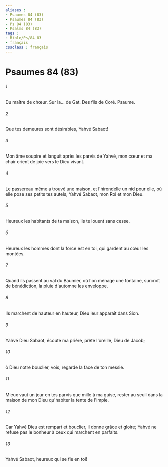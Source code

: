 ```yaml
---
aliases : 
- Psaumes 84 (83)
- Psaumes 84 (83)
- Ps 84 (83)
- Psalms 84 (83)
tags : 
- Bible/Ps/84_83
- français
cssclass : français
---
```


# Psaumes 84 (83)

###### 1
Du maître de chœur. Sur la... de Gat. Des fils de Coré. Psaume.
###### 2
Que tes demeures sont désirables, Yahvé Sabaot!
###### 3
Mon âme soupire et languit après les parvis de Yahvé, mon cœur et ma chair crient de joie vers le Dieu vivant.
###### 4
Le passereau même a trouvé une maison, et l'hirondelle un nid pour elle, où elle pose ses petits tes autels, Yahvé Sabaot, mon Roi et mon Dieu.
###### 5
Heureux les habitants de ta maison, ils te louent sans cesse.
###### 6
Heureux les hommes dont la force est en toi, qui gardent au cœur les montées.
###### 7
Quand ils passent au val du Baumier, où l'on ménage une fontaine, surcroît de bénédiction, la pluie d'automne les enveloppe.
###### 8
Ils marchent de hauteur en hauteur, Dieu leur apparaît dans Sion.
###### 9
Yahvé Dieu Sabaot, écoute ma prière, prête l'oreille, Dieu de Jacob;
###### 10
ô Dieu notre bouclier, vois, regarde la face de ton messie.
###### 11
Mieux vaut un jour en tes parvis que mille à ma guise, rester au seuil dans la maison de mon Dieu qu'habiter la tente de l'impie.
###### 12
Car Yahvé Dieu est rempart et bouclier, il donne grâce et gloire; Yahvé ne refuse pas le bonheur à ceux qui marchent en parfaits.
###### 13
Yahvé Sabaot, heureux qui se fie en toi!
